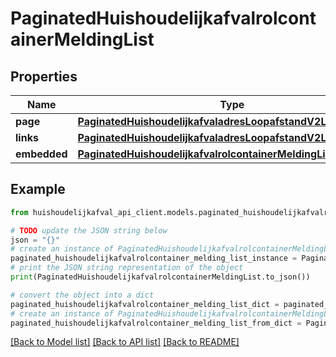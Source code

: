 # PaginatedHuishoudelijkafvalrolcontainerMeldingList


## Properties

Name | Type | Description | Notes
------------ | ------------- | ------------- | -------------
**page** | [**PaginatedHuishoudelijkafvaladresLoopafstandV2ListPage**](PaginatedHuishoudelijkafvaladresLoopafstandV2ListPage.md) |  | [optional] 
**links** | [**PaginatedHuishoudelijkafvaladresLoopafstandV2ListLinks**](PaginatedHuishoudelijkafvaladresLoopafstandV2ListLinks.md) |  | [optional] 
**embedded** | [**PaginatedHuishoudelijkafvalrolcontainerMeldingListEmbedded**](PaginatedHuishoudelijkafvalrolcontainerMeldingListEmbedded.md) |  | [optional] 

## Example

```python
from huishoudelijkafval_api_client.models.paginated_huishoudelijkafvalrolcontainer_melding_list import PaginatedHuishoudelijkafvalrolcontainerMeldingList

# TODO update the JSON string below
json = "{}"
# create an instance of PaginatedHuishoudelijkafvalrolcontainerMeldingList from a JSON string
paginated_huishoudelijkafvalrolcontainer_melding_list_instance = PaginatedHuishoudelijkafvalrolcontainerMeldingList.from_json(json)
# print the JSON string representation of the object
print(PaginatedHuishoudelijkafvalrolcontainerMeldingList.to_json())

# convert the object into a dict
paginated_huishoudelijkafvalrolcontainer_melding_list_dict = paginated_huishoudelijkafvalrolcontainer_melding_list_instance.to_dict()
# create an instance of PaginatedHuishoudelijkafvalrolcontainerMeldingList from a dict
paginated_huishoudelijkafvalrolcontainer_melding_list_from_dict = PaginatedHuishoudelijkafvalrolcontainerMeldingList.from_dict(paginated_huishoudelijkafvalrolcontainer_melding_list_dict)
```
[[Back to Model list]](../README.md#documentation-for-models) [[Back to API list]](../README.md#documentation-for-api-endpoints) [[Back to README]](../README.md)



